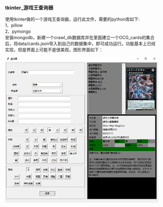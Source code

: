 
### tkinter_游戏王查询器

  使用tkinter做的一个游戏王查询器，运行此文件，需要的python库如下:  
1、pillow  
2、pymongo  
安装mongodb，新建一个crawl_db数据库并在里面建立一个OCG_cards的集合后，将data/cards.json导入到自己的数据集中，即可成功运行。功能基本上已经实现，但是界面上可能不是很美观，图形界面如下：  

![Image text](https://github.com/dynnb/ygw/blob/master/%E6%95%88%E6%9E%9C%E5%9B%BE.jpg)


```python

```

